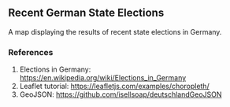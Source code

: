 ## Recent German State Elections

A map displaying the results of recent state elections in Germany.

### References
1. Elections in Germany: https://en.wikipedia.org/wiki/Elections_in_Germany
1. Leaflet tutorial: https://leafletjs.com/examples/choropleth/
1. GeoJSON: https://github.com/isellsoap/deutschlandGeoJSON
